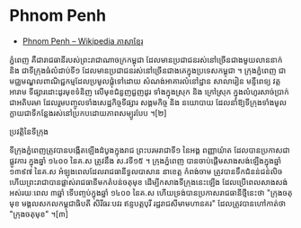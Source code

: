 # Phnom Penh

- [Phnom Penh – Wikipedia ភាសាខ្មែរ](https://km.wikipedia.org/wiki/%E1%9E%97%E1%9F%92%E1%9E%93%E1%9F%86%E1%9E%96%E1%9F%81%E1%9E%89)

ភ្នំពេញ គឺជារាជធានីរបស់ព្រះរាជាណាចក្រកម្ពុជា ដែលមានប្រជាជនរស់នៅច្រើនជាងមួយលាននាក់ និង ជាទីក្រុងធំលំដាប់ទី១ ដែលមានប្រជាជនរស់នៅច្រើនជាងគេក្នុងប្រទេសកម្ពុជា ។ ក្រុងភ្នំពេញ ជាមជ្ឈមណ្ឌលពាណិជ្ជកម្មដែលប្រមូលផ្ដុំទៅដោយ សំណង់អាគារលំនៅដ្ឋាន សាលារៀន មន្ទីពេទ្យ វត្តអារាម ទីផ្សារដោះដូរមុខទំនិញ លើមុខជំនួញជួញដូរ ទាំងក្នុងស្រុក និង ក្រៅស្រុក ក្នុងលំហូរសាច់ប្រាក់ជាអតិបរមា ដែលរួមបញ្ចូលទាំងសេដ្ឋកិច្ចទីផ្សារ សង្គមកិច្ច និង នយោបាយ ដែលនាំឱ្យទីក្រុងទាំងមូលក្លាយជាទីកន្លែងរស់នៅប្រកបដោយភាពសម្បូរបែប ។[២] 

ប្រវត្តិនៃទីក្រុង

ទីក្រុងភ្នំពេញត្រូវបានបង្កើតឡើងដំបូងក្នុងរាជ ព្រះបរមរាជាទី១ នៃអង្គ ពញ្ញាយ៉ាត ដែលបានប្រកាសជាផ្លូវការ ក្នុងឆ្នាំ ១៤០០ នៃគ.ស ត្រូវនឹង ស.វទី១៥ ។ ក្រុងភ្នំពេញ បានចាប់ផ្ដើមសាងសង់ឡើងក្នុងឆ្នាំ ១៣៩៧ នៃគ.ស អំឡុងពេលដែលរាជធានីទួលបាសាន នាខេត្ត កំពង់ចាម ត្រូវបានទឹកជំនន់ជន់លិច ហើយព្រះរាជាបានផ្លាស់រាជធានីមកតំបន់ចតុមុខ ដើម្បីកសាងទីក្រុងនេះឡើង ដែលប្រើពេលសាងសង់អស់រយៈពេល ៣ឆ្នាំ ទើបញ្ចប់ក្នុងឆ្នាំ ១៤០០ នៃគ.ស ហើយទ្រង់បានប្រកាសរាជធានីថ្មីនេះថា "ក្រុងចតុមុខ មង្គលសកលកម្ពុជាធិបតី សិរីធរៈបវរ ឥន្ទបត្តបុរី រដ្ឋរាជសីមាមហានគរ" ដែលត្រូវបានហៅកាត់ថា "ក្រុងចតុមុខ" ។[៣]

<!---
cspell:ignore គ.ស
-->
